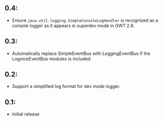 ## 0.4:

* Ensure `java.util.logging.SimpleConsoleLogHandler` is recognized as a console logger as it appears
  in superdev mode in GWT 2.8.

## 0.3:

* Automatically replace SimpleEventBus with LoggingEventBus if the LogniceEventBus modules is included.

## 0.2:

* Support a simplified log format for dev mode logger.

## 0.1:

* Initial release
